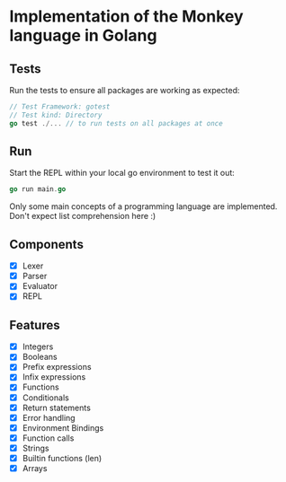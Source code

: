# Implementation of the Monkey language in Golang

## Tests
Run the tests to ensure all packages are working as expected:
```go
// Test Framework: gotest
// Test kind: Directory
go test ./... // to run tests on all packages at once
```

## Run
Start the REPL within your local go environment to test it out:
```go
go run main.go
```
Only some main concepts of a programming language are implemented. Don't expect list comprehension here :)

## Components

- [x] Lexer
- [x] Parser
- [x] Evaluator
- [x] REPL

## Features

- [x] Integers
- [x] Booleans
- [x] Prefix expressions
- [x] Infix expressions
- [x] Functions
- [x] Conditionals
- [x] Return statements
- [x] Error handling
- [x] Environment Bindings
- [x] Function calls
- [x] Strings
- [x] Builtin functions (len)
- [x] Arrays